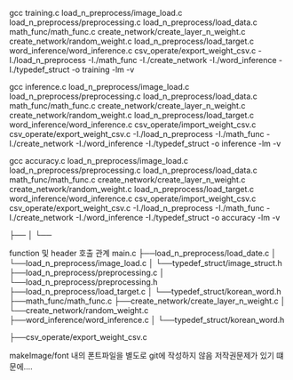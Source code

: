 gcc training.c load_n_preprocess/image_load.c load_n_preprocess/preprocessing.c load_n_preprocess/load_data.c math_func/math_func.c create_network/create_layer_n_weight.c create_network/random_weight.c load_n_preprocess/load_target.c word_inference/word_inference.c csv_operate/export_weight_csv.c -I./load_n_preprocess -I./math_func -I./create_network -I./word_inference -I./typedef_struct -o training -lm -v

gcc inference.c load_n_preprocess/image_load.c load_n_preprocess/preprocessing.c load_n_preprocess/load_data.c math_func/math_func.c create_network/create_layer_n_weight.c create_network/random_weight.c load_n_preprocess/load_target.c word_inference/word_inference.c csv_operate/import_weight_csv.c csv_operate/export_weight_csv.c -I./load_n_preprocess -I./math_func -I./create_network -I./word_inference -I./typedef_struct -o inference -lm -v

gcc accuracy.c load_n_preprocess/image_load.c load_n_preprocess/preprocessing.c load_n_preprocess/load_data.c math_func/math_func.c create_network/create_layer_n_weight.c create_network/random_weight.c load_n_preprocess/load_target.c word_inference/word_inference.c csv_operate/import_weight_csv.c csv_operate/export_weight_csv.c -I./load_n_preprocess -I./math_func -I./create_network -I./word_inference -I./typedef_struct -o accuracy -lm -v


├──
│   └──

function 및 header 호출 관계
main.c
├──load_n_preprocess/load_date.c
│   └──load_n_preprocess/image_load.c
│       └──typedef_struct/image_struct.h
├──load_n_preprocess/preprocessing.c
│   └──load_n_preprocess/preprocessing.h
├──load_n_preprocess/load_target.c
│   └──typedef_struct/korean_word.h
├──math_func/math_func.c
├──create_network/create_layer_n_weight.c
│   └──create_network/random_weight.c
├──word_inference/word_inference.c
│   └──typedef_struct/korean_word.h

├──csv_operate/export_weight_csv.c


makeImage/font 내의 폰트파일을 별도로 git에 작성하지 않음
저작권문제가 있기 떄문에....
